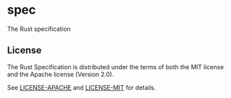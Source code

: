 # spec
The Rust specification

## License

The Rust Specification is distributed under the terms of both the MIT license and the Apache license (Version 2.0).

See [LICENSE-APACHE](LICENSE-APACHE) and [LICENSE-MIT](LICENSE-MIT) for details.
